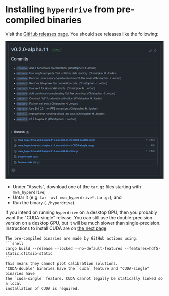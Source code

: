 # Installing `hyperdrive` from pre-compiled binaries

Visit the [GitHub releases page](https://github.com/MWATelescope/mwa_hyperdrive/releases). You should see releases like the following:

![Release example](release_example.png)

- Under "Assets", download one of the `tar.gz` files starting with
  `mwa_hyperdrive`;
- Untar it (e.g. `tar -xvf mwa_hyperdrive*.tar.gz`); and
- Run the binary (`./hyperdrive`).

If you intend on running `hyperdrive` on a desktop GPU, then you probably want
the "CUDA-single" release. You can still use the double-precision version on a
desktop GPU, but it will be much slower than single-precision. Instructions to
install CUDA are on [the next page](from_source.md#cuda).

~~~admonish
The pre-compiled binaries are made by GitHub actions using:
```shell
cargo build --release --locked --no-default-features --features=hdf5-static,cfitsio-static
```
This means they cannot plot calibration solutions.
"CUDA-double" binaries have the `cuda` feature and "CUDA-single" binaries have
the `cuda-single` feature. CUDA cannot legally be statically linked so a local
installation of CUDA is required.
~~~
